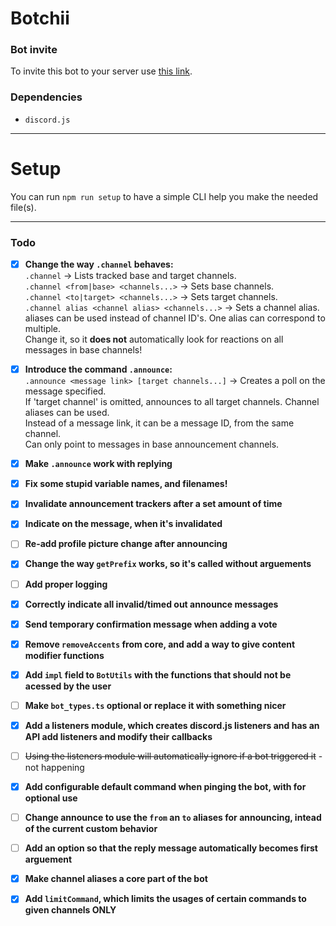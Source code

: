 # Botchii

### Bot invite

To invite this bot to your server use [this link](https://discord.com/api/oauth2/authorize?client_id=802315557981913130&permissions=268520512&scope=bot).

### Dependencies
* `discord.js`

---

# Setup

You can run `npm run setup` to have a simple CLI help you make the needed file(s).

---

### Todo

- [x] **Change the way `.channel` behaves:**\
  `.channel` -> Lists tracked base and target channels.\
  `.channel <from|base> <channels...>` -> Sets base channels.\
  `.channel <to|target> <channels...>` -> Sets target channels.\
  `.channel alias <channel alias> <channels...>` -> Sets a channel alias.\
  aliases can be used instead of channel ID's. One alias can correspond to multiple.\
  Change it, so it **does not** automatically look for reactions on all messages in base channels!

- [x] **Introduce the command `.announce`:**\
  `.announce <message link> [target channels...]` -> Creates a poll on the message specified.\
  If 'target channel' is omitted, announces to all target channels. Channel aliases can be used.\
  Instead of a message link, it can be a message ID, from the same channel.\
  Can only point to messages in base announcement channels.

- [x] **Make `.announce` work with replying**

- [x] **Fix some stupid variable names, and filenames!**

- [x] **Invalidate announcement trackers after a set amount of time**
- [x] **Indicate on the message, when it's invalidated**
- [ ] **Re-add profile picture change after announcing**
- [x] **Change the way `getPrefix` works, so it's called without arguements**
- [ ] **Add proper logging**
- [x] **Correctly indicate all invalid/timed out announce messages**
- [x] **Send temporary confirmation message when adding a vote**
- [x] **Remove `removeAccents` from core, and add a way to give content modifier functions**
- [x] **Add `impl` field to `BotUtils` with the functions that should not be acessed by the user**
- [ ] **Make `bot_types.ts` optional or replace it with something nicer**
- [x] **Add a listeners module, which creates discord.js listeners and has an API add listeners and modify their callbacks**
- [ ] ~~Using the listeners module will automatically ignore if a bot triggered it~~ - not happening
- [x] **Add configurable default command when pinging the bot, with for optional use**
- [ ] **Change announce to use the `from` an `to` aliases for announcing, intead of the current custom behavior**
- [ ] **Add an option so that the reply message automatically becomes first arguement**
- [x] **Make channel aliases a core part of the bot**
- [x] **Add `limitCommand`, which limits the usages of certain commands to given channels ONLY**
